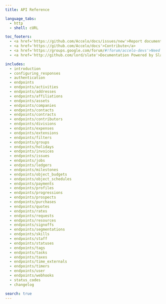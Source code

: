 ```yaml
---
title: API Reference

language_tabs:
  - http
  - shell: cURL

toc_footers:
  - <a href='https://github.com/Accelo/docs/issues/new'>Report documentation error</a>
  - <a href='https://github.com/Accelo/docs'>Contribute</a>
  - <a href='https://groups.google.com/forum/#!forum/accelo-devs'>Need help? Developer Forum</a>
  - <a href='http://github.com/lord/slate'>Documentation Powered by Slate</a>

includes:
  - introduction
  - configuring_responses
  - authentication
  - endpoints
  - endpoints/activities
  - endpoints/addresses
  - endpoints/affiliations
  - endpoints/assets
  - endpoints/companies
  - endpoints/contacts
  - endpoints/contracts
  - endpoints/contributors
  - endpoints/divisions
  - endpoints/expenses
  - endpoints/extensions
  - endpoints/filters
  - endpoints/groups
  - endpoints/holidays
  - endpoints/invoices
  - endpoints/issues
  - endpoints/jobs
  - endpoints/ledgers
  - endpoints/milestones
  - endpoints/object_budgets
  - endpoints/object_schedules
  - endpoints/payments
  - endpoints/profiles
  - endpoints/progressions
  - endpoints/prospects
  - endpoints/purchases
  - endpoints/quotes
  - endpoints/rates
  - endpoints/requests
  - endpoints/resources
  - endpoints/signoffs
  - endpoints/segmentations
  - endpoints/skills
  - endpoints/staff
  - endpoints/statuses
  - endpoints/tags
  - endpoints/tasks
  - endpoints/taxes
  - endpoints/time_externals
  - endpoints/timers
  - endpoints/user
  - endpoints/webhooks
  - status_codes
  - changelog

search: true
---
```

